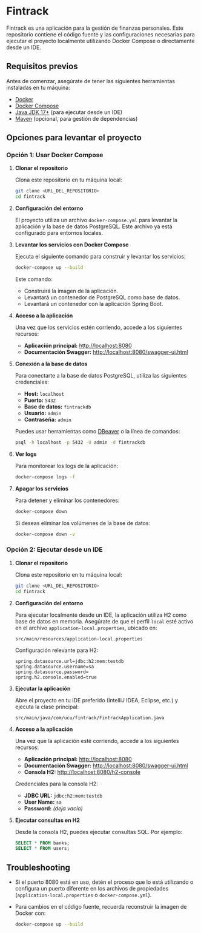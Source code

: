 
# Fintrack

Fintrack es una aplicación para la gestión de finanzas personales. Este repositorio contiene el código fuente y las configuraciones necesarias para ejecutar el proyecto localmente utilizando Docker Compose o directamente desde un IDE.

## Requisitos previos

Antes de comenzar, asegúrate de tener las siguientes herramientas instaladas en tu máquina:

- [Docker](https://www.docker.com/get-started)
- [Docker Compose](https://docs.docker.com/compose/)
- [Java JDK 17+](https://adoptium.net/) (para ejecutar desde un IDE)
- [Maven](https://maven.apache.org/) (opcional, para gestión de dependencias)

## Opciones para levantar el proyecto

### Opción 1: Usar Docker Compose

1. **Clonar el repositorio**

   Clona este repositorio en tu máquina local:

   ```bash
   git clone <URL_DEL_REPOSITORIO>
   cd fintrack
   ```

2. **Configuración del entorno**

   El proyecto utiliza un archivo `docker-compose.yml` para levantar la aplicación y la base de datos PostgreSQL. Este archivo ya está configurado para entornos locales.

3. **Levantar los servicios con Docker Compose**

   Ejecuta el siguiente comando para construir y levantar los servicios:

   ```bash
   docker-compose up --build
   ```

   Este comando:
   - Construirá la imagen de la aplicación.
   - Levantará un contenedor de PostgreSQL como base de datos.
   - Levantará un contenedor con la aplicación Spring Boot.

4. **Acceso a la aplicación**

   Una vez que los servicios estén corriendo, accede a los siguientes recursos:

   - **Aplicación principal:** [http://localhost:8080](http://localhost:8080)
   - **Documentación Swagger:** [http://localhost:8080/swagger-ui.html](http://localhost:8080/swagger-ui.html)

5. **Conexión a la base de datos**

   Para conectarte a la base de datos PostgreSQL, utiliza las siguientes credenciales:

   - **Host:** `localhost`
   - **Puerto:** `5432`
   - **Base de datos:** `fintrackdb`
   - **Usuario:** `admin`
   - **Contraseña:** `admin`

   Puedes usar herramientas como [DBeaver](https://dbeaver.io/) o la línea de comandos:

   ```bash
   psql -h localhost -p 5432 -U admin -d fintrackdb
   ```

6. **Ver logs**

   Para monitorear los logs de la aplicación:

   ```bash
   docker-compose logs -f
   ```

7. **Apagar los servicios**

   Para detener y eliminar los contenedores:

   ```bash
   docker-compose down
   ```

   Si deseas eliminar los volúmenes de la base de datos:

   ```bash
   docker-compose down -v
   ```

### Opción 2: Ejecutar desde un IDE

1. **Clonar el repositorio**

   Clona este repositorio en tu máquina local:

   ```bash
   git clone <URL_DEL_REPOSITORIO>
   cd fintrack
   ```

2. **Configuración del entorno**

   Para ejecutar localmente desde un IDE, la aplicación utiliza H2 como base de datos en memoria. Asegúrate de que el perfil `local` esté activo en el archivo `application-local.properties`, ubicado en:

   ```
   src/main/resources/application-local.properties
   ```

   Configuración relevante para H2:
   ```properties
   spring.datasource.url=jdbc:h2:mem:testdb
   spring.datasource.username=sa
   spring.datasource.password=
   spring.h2.console.enabled=true
   ```

3. **Ejecutar la aplicación**

   Abre el proyecto en tu IDE preferido (IntelliJ IDEA, Eclipse, etc.) y ejecuta la clase principal:

   ```
   src/main/java/com/ucu/fintrack/FintrackApplication.java
   ```

4. **Acceso a la aplicación**

   Una vez que la aplicación esté corriendo, accede a los siguientes recursos:

   - **Aplicación principal:** [http://localhost:8080](http://localhost:8080)
   - **Documentación Swagger:** [http://localhost:8080/swagger-ui.html](http://localhost:8080/swagger-ui.html)
   - **Consola H2:** [http://localhost:8080/h2-console](http://localhost:8080/h2-console)

   Credenciales para la consola H2:
   - **JDBC URL:** `jdbc:h2:mem:testdb`
   - **User Name:** `sa`
   - **Password:** *(deja vacío)*

5. **Ejecutar consultas en H2**

   Desde la consola H2, puedes ejecutar consultas SQL. Por ejemplo:

   ```sql
   SELECT * FROM banks;
   SELECT * FROM users;
   ```

## Troubleshooting

- Si el puerto 8080 está en uso, detén el proceso que lo está utilizando o configura un puerto diferente en los archivos de propiedades (`application-local.properties` o `docker-compose.yml`).
- Para cambios en el código fuente, recuerda reconstruir la imagen de Docker con:

  ```bash
  docker-compose up --build
  ```

